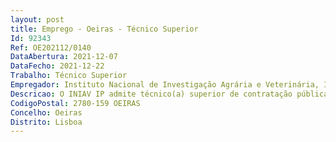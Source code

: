 ```yaml
--- 
layout: post
title: Emprego - Oeiras - Técnico Superior
Id: 92343
Ref: OE202112/0140
DataAbertura: 2021-12-07
DataFecho: 2021-12-22
Trabalho: Técnico Superior
Empregador: Instituto Nacional de Investigação Agrária e Veterinária, I.P.
Descricao: O INIAV IP admite técnico(a) superior de contratação pública para o Gabinete deContratação e Aprovisionamento do Departamento de Recursos Financeiros ePatrimoniais, nas seguintes condições PRINCIPAIS RESPONSABILIDADES• No âmbito da aplicação do Código dos Contratos Públicos (CCP) o Elaborar as peças do procedimento, informações e notificações no decorrer dosprocedimentos concursais o Assegurar a instrução, o acompanhamento e a conclusão dos procedimentosprevistos no CCP nas plataformas eletrónicas de contratação pública o Garantir o cumprimento das disposições legais relativas à contratação pública o Participar como membro de júri dos procedimentos de aquisição o Apoiar os Gestores de Contratos no controlo e execução dos contratosadjudicados o Controlar e assegurar o cumprimento dos prazos inerentes às várias fases doprocedimento o Controlar a execução financeira dos contratos, nomeadamente receção eregisto de faturas.• Assegurar as tarefas necessárias ao bom funcionamento do serviço quenecessitem da sua colaboração e exercer as demais funções ou atribuições quelhe são cometidas por lei, despachos ou deliberações, bem como outradeterminação superior.PERFIL REQUERIDO• Licenciatura, preferencialmente, nas áreas de Gestão, Economia, AdministraçãoPública ou similar • Experiência profissional, em que se privilegia o desempenho efetivo de funçõesnas áreas de atividade relacionadas com as principais responsabilidades • Formação profissional, em que se privilegiam as ações de formaçãorelacionadas com as principais responsabilidades • Conhecimentos de informática na ótica do utilizador (Ms Office) • Experiência na utilização de plataformas de suporte à contratação pública • Elevada capacidade de organização e planeamento para executar tarefasmúltiplas com prazos pré definidos • Capacidade de trabalho, de cooperação em equipa e de relacionamentointerpessoal • O percurso profissional anterior deve revelar uma conduta orientada porelevados padrões de ética profissional.PROPORCIONAMOS• A possibilidade de trabalhar numa Instituição de referência a nível nacional einternacional, que privilegia a realização e o desenvolvimento profissional dosseus colaboradores • A possibilidade de exercer funções em regime de teletrabalho.
CodigoPostal: 2780-159 OEIRAS
Concelho: Oeiras
Distrito: Lisboa
--- 
```


